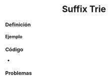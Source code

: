 
<div align="center">

# Suffix Trie  

 <div align="left">
 
 ### Definición  
 #### Ejemplo  

   ### Código  
  * []()
  
  ### Problemas  
